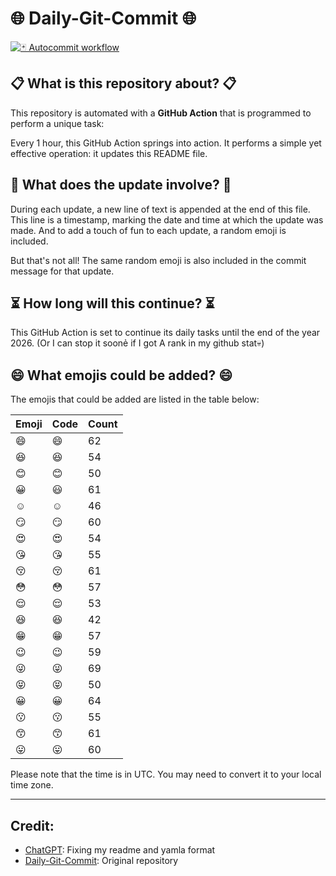 # 🌐 Daily-Git-Commit 🌐

[![🃏 Autocommit workflow](https://github.com/kleqing/git-auto-commit/actions/workflows/main.yaml/badge.svg?event=check_run)](https://github.com/kleqing/git-auto-commit/actions/workflows/main.yaml)

## 📋 What is this repository about? 📋

This repository is automated with a **GitHub Action** that is programmed to perform a unique task:

Every 1 hour, this GitHub Action springs into action. It performs a simple yet effective operation: it updates this README file.

## 🔄 What does the update involve? 🔄

During each update, a new line of text is appended at the end of this file. This line is a timestamp, marking the date and time at which the update was made. And to add a touch of fun to each update, a random emoji is included.

But that's not all! The same random emoji is also included in the commit message for that update.

## ⏳ How long will this continue? ⏳

This GitHub Action is set to continue its daily tasks until the end of the year 2026. (Or I can stop it soonẻ if I got A rank in my github stat💀)

## 😄 What emojis could be added? 😄

The emojis that could be added are listed in the table below:

| Emoji | Code | Count |
| --- | --- | --- |
| 😄 | :smile: | 62 |
| 😆 | :laughing: | 54 |
| 😊 | :blush: | 50 |
| 😀 | :smiley: | 61 |
| ☺️ | :relaxed: | 46 |
| 😏 | :smirk: | 60 |
| 😍 | :heart_eyes: | 54 |
| 😘 | :kissing_heart: | 55 |
| 😚 | :kissing_closed_eyes: | 61 |
| 😳 | :flushed: | 57 |
| 😌 | :relieved: | 53 |
| 😆 | :satisfied: | 42 |
| 😁 | :grin: | 57 |
| 😉 | :wink: | 59 |
| 😜 | :stuck_out_tongue_winking_eye: | 69 |
| 😝 | :stuck_out_tongue_closed_eyes: | 50 |
| 😀 | :grinning: | 64 |
| 😗 | :kissing: | 55 |
| 😙 | :kissing_smiling_eyes: | 61 |
| 😛 | :stuck_out_tongue: | 60 |

Please note that the time is in UTC. You may need to convert it to your local time zone.

---

## Credit:

- [ChatGPT](chatgpt.com): Fixing my readme and yamla format
- [Daily-Git-Commit](https://github.com/diegomarty/daily-git-commit): Original repository

